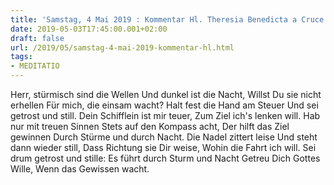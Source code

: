 ```yaml
---
title: 'Samstag, 4 Mai 2019 : Kommentar Hl. Theresia Benedicta a Cruce [Edith Stein]'
date: 2019-05-03T17:45:00.001+02:00
draft: false
url: /2019/05/samstag-4-mai-2019-kommentar-hl.html
tags: 
- MEDITATIO
---
```


Herr, stürmisch sind die Wellen Und dunkel ist die Nacht, Willst Du sie nicht erhellen Für mich, die einsam wacht? Halt fest die Hand am Steuer Und sei getrost und still. Dein Schifflein ist mir teuer, Zum Ziel ich's lenken will. Hab nur mit treuen Sinnen Stets auf den Kompass acht, Der hilft das Ziel gewinnen Durch Stürme und durch Nacht. Die Nadel zittert leise Und steht dann wieder still, Dass Richtung sie Dir weise, Wohin die Fahrt ich will. Sei drum getrost und stille: Es führt durch Sturm und Nacht Getreu Dich Gottes Wille, Wenn das Gewissen wacht.